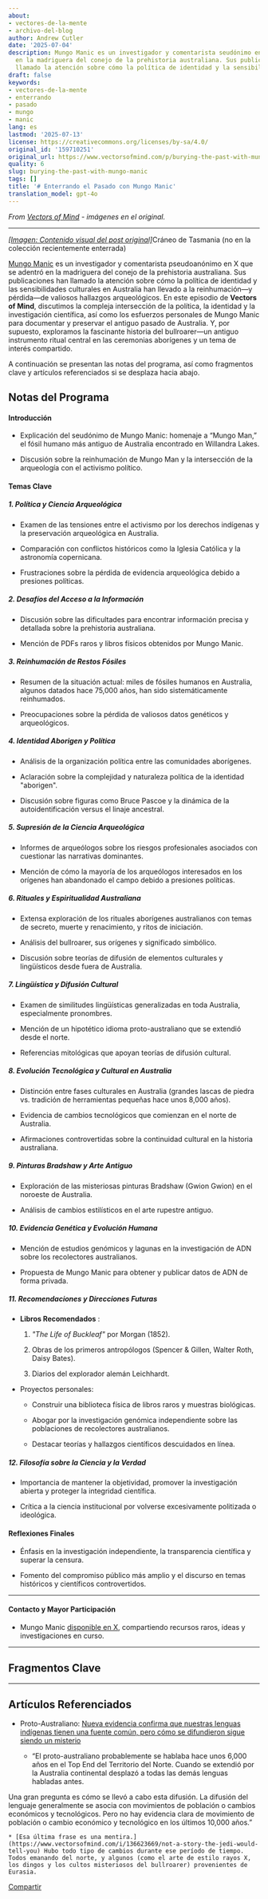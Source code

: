 ```yaml
---
about:
- vectores-de-la-mente
- archivo-del-blog
author: Andrew Cutler
date: '2025-07-04'
description: Mungo Manic es un investigador y comentarista seudónimo en X que cayó
  en la madriguera del conejo de la prehistoria australiana. Sus publicaciones han
  llamado la atención sobre cómo la política de identidad y la sensibilidad cultural...
draft: false
keywords:
- vectores-de-la-mente
- enterrando
- pasado
- mungo
- manic
lang: es
lastmod: '2025-07-13'
license: https://creativecommons.org/licenses/by-sa/4.0/
original_id: '159710251'
original_url: https://www.vectorsofmind.com/p/burying-the-past-with-mungo-manic
quality: 6
slug: burying-the-past-with-mungo-manic
tags: []
title: '# Enterrando el Pasado con Mungo Manic'
translation_model: gpt-4o
---
```


*From [Vectors of Mind](https://www.vectorsofmind.com/p/burying-the-past-with-mungo-manic) - imágenes en el original.*

---

[*[Imagen: Contenido visual del post original]*](https://substackcdn.com/image/fetch/$s_!WK0p!,f_auto,q_auto:good,fl_progressive:steep/https%3A%2F%2Fsubstack-post-media.s3.amazonaws.com%2Fpublic%2Fimages%2F5d6d9e2a-8470-475f-89a2-153393dbd7ed_3233x1380.jpeg)Cráneo de Tasmania (no en la colección recientemente enterrada)

[Mungo Manic](https://x.com/MungoManic) es un investigador y comentarista pseudoanónimo en X que se adentró en la madriguera del conejo de la prehistoria australiana. Sus publicaciones han llamado la atención sobre cómo la política de identidad y las sensibilidades culturales en Australia han llevado a la reinhumación—y pérdida—de valiosos hallazgos arqueológicos. En este episodio de **Vectors of Mind**, discutimos la compleja intersección de la política, la identidad y la investigación científica, así como los esfuerzos personales de Mungo Manic para documentar y preservar el antiguo pasado de Australia. Y, por supuesto, exploramos la fascinante historia del bullroarer—un antiguo instrumento ritual central en las ceremonias aborígenes y un tema de interés compartido.

A continuación se presentan las notas del programa, así como fragmentos clave y artículos referenciados si se desplaza hacia abajo.

## Notas del Programa


#### Introducción


  * Explicación del seudónimo de Mungo Manic: homenaje a “Mungo Man,” el fósil humano más antiguo de Australia encontrado en Willandra Lakes.

  * Discusión sobre la reinhumación de Mungo Man y la intersección de la arqueología con el activismo político.




#### Temas Clave


##### 1\. Política y Ciencia Arqueológica


  * Examen de las tensiones entre el activismo por los derechos indígenas y la preservación arqueológica en Australia.

  * Comparación con conflictos históricos como la Iglesia Católica y la astronomía copernicana.

  * Frustraciones sobre la pérdida de evidencia arqueológica debido a presiones políticas.




##### 2\. Desafíos del Acceso a la Información


  * Discusión sobre las dificultades para encontrar información precisa y detallada sobre la prehistoria australiana.

  * Mención de PDFs raros y libros físicos obtenidos por Mungo Manic.




##### 3\. Reinhumación de Restos Fósiles


  * Resumen de la situación actual: miles de fósiles humanos en Australia, algunos datados hace 75,000 años, han sido sistemáticamente reinhumados.

  * Preocupaciones sobre la pérdida de valiosos datos genéticos y arqueológicos.




##### 4\. Identidad Aborigen y Política


  * Análisis de la organización política entre las comunidades aborígenes.

  * Aclaración sobre la complejidad y naturaleza política de la identidad "aborigen".

  * Discusión sobre figuras como Bruce Pascoe y la dinámica de la autoidentificación versus el linaje ancestral.




##### 5\. Supresión de la Ciencia Arqueológica


  * Informes de arqueólogos sobre los riesgos profesionales asociados con cuestionar las narrativas dominantes.

  * Mención de cómo la mayoría de los arqueólogos interesados en los orígenes han abandonado el campo debido a presiones políticas.




##### 6\. Rituales y Espiritualidad Australiana


  * Extensa exploración de los rituales aborígenes australianos con temas de secreto, muerte y renacimiento, y ritos de iniciación.

  * Análisis del bullroarer, sus orígenes y significado simbólico.

  * Discusión sobre teorías de difusión de elementos culturales y lingüísticos desde fuera de Australia.




##### 7\. Lingüística y Difusión Cultural


  * Examen de similitudes lingüísticas generalizadas en toda Australia, especialmente pronombres.

  * Mención de un hipotético idioma proto-australiano que se extendió desde el norte.

  * Referencias mitológicas que apoyan teorías de difusión cultural.




##### 8\. Evolución Tecnológica y Cultural en Australia


  * Distinción entre fases culturales en Australia (grandes lascas de piedra vs. tradición de herramientas pequeñas hace unos 8,000 años).

  * Evidencia de cambios tecnológicos que comienzan en el norte de Australia.

  * Afirmaciones controvertidas sobre la continuidad cultural en la historia australiana.




##### 9\. Pinturas Bradshaw y Arte Antiguo


  * Exploración de las misteriosas pinturas Bradshaw (Gwion Gwion) en el noroeste de Australia.

  * Análisis de cambios estilísticos en el arte rupestre antiguo.




##### 10\. Evidencia Genética y Evolución Humana


  * Mención de estudios genómicos y lagunas en la investigación de ADN sobre los recolectores australianos.

  * Propuesta de Mungo Manic para obtener y publicar datos de ADN de forma privada.




##### 11\. Recomendaciones y Direcciones Futuras


  * **Libros Recomendados** :

    1. _"The Life of Buckleaf"_ por Morgan (1852).

    2. Obras de los primeros antropólogos (Spencer & Gillen, Walter Roth, Daisy Bates).

    3. Diarios del explorador alemán Leichhardt.

  * Proyectos personales:

    * Construir una biblioteca física de libros raros y muestras biológicas.

    * Abogar por la investigación genómica independiente sobre las poblaciones de recolectores australianos.

    * Destacar teorías y hallazgos científicos descuidados en línea.




##### 12\. Filosofía sobre la Ciencia y la Verdad


  * Importancia de mantener la objetividad, promover la investigación abierta y proteger la integridad científica.

  * Crítica a la ciencia institucional por volverse excesivamente politizada o ideológica.




#### Reflexiones Finales


  * Énfasis en la investigación independiente, la transparencia científica y superar la censura.

  * Fomento del compromiso público más amplio y el discurso en temas históricos y científicos controvertidos.




* * *

#### Contacto y Mayor Participación


  * Mungo Manic [disponible en X](https://x.com/MungoManic), compartiendo recursos raros, ideas y investigaciones en curso.




* * *

## Fragmentos Clave


* * *

## Artículos Referenciados


  * Proto-Australiano: [Nueva evidencia confirma que nuestras lenguas indígenas tienen una fuente común, pero cómo se difundieron sigue siendo un misterio](https://theconversation.com/new-evidence-confirms-our-indigenous-languages-have-a-common-source-but-how-they-spread-remains-a-mystery-242576)

    * “El proto-australiano probablemente se hablaba hace unos 6,000 años en el Top End del Territorio del Norte. Cuando se extendió por la Australia continental desplazó a todas las demás lenguas habladas antes.

Una gran pregunta es cómo se llevó a cabo esta difusión. La difusión del lenguaje generalmente se asocia con movimientos de población o cambios económicos y tecnológicos. Pero no hay evidencia clara de movimiento de población o cambio económico y tecnológico en los últimos 10,000 años.”

    * [Esa última frase es una mentira.](https://www.vectorsofmind.com/i/136623669/not-a-story-the-jedi-would-tell-you) Hubo todo tipo de cambios durante ese período de tiempo. Todos emanando del norte, y algunos (como el arte de estilo rayos X, los dingos y los cultos misteriosos del bullroarer) provenientes de Eurasia.




[Compartir](https://www.vectorsofmind.com/p/burying-the-past-with-mungo-manic?utm_source=substack&utm_medium=email&utm_content=share&action=share)